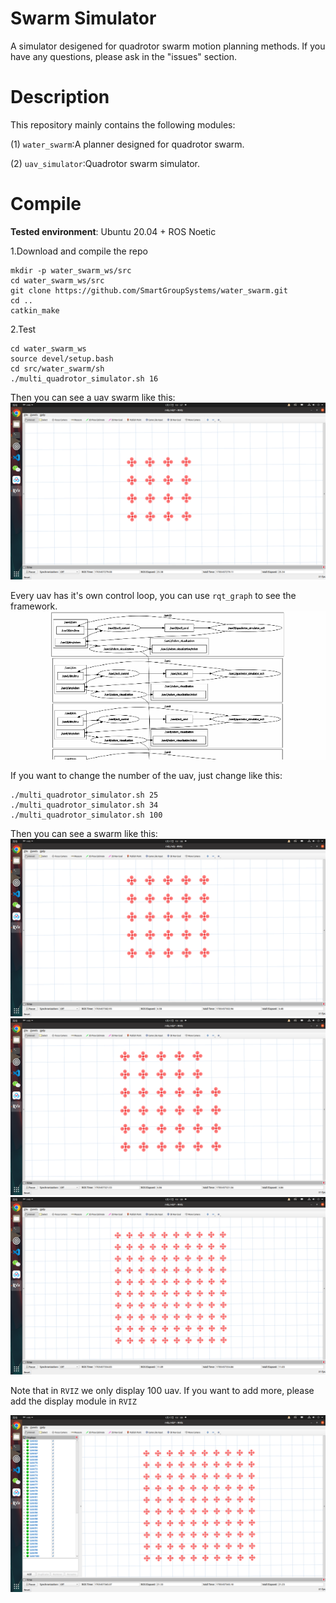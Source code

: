 # Swarm Simulator
A simulator desigened for quadrotor swarm motion planning methods. If you have any questions, please ask in the "issues" section.

# Description
This repository mainly contains the following modules: 

(1) ```water_swarm```:A planner designed for quadrotor swarm. 

(2) ```uav_simulator```:Quadrotor swarm simulator. 



# Compile
__Tested environment__: Ubuntu 20.04 + ROS Noetic

1.Download and compile the repo

```
mkdir -p water_swarm_ws/src
cd water_swarm_ws/src
git clone https://github.com/SmartGroupSystems/water_swarm.git
cd ..
catkin_make
```

2.Test

```
cd water_swarm_ws
source devel/setup.bash
cd src/water_swarm/sh
./multi_quadrotor_simulator.sh 16
```

Then you can see a uav swarm like this:
![simulator16](fig/simulator16.png)

Every uav has it's own control loop, you can use ```rqt_graph``` to see the framework.
![rqt_map](fig/rqt_map.gif)


If you want to change the number of the uav, just change like this:
```
./multi_quadrotor_simulator.sh 25
./multi_quadrotor_simulator.sh 34
./multi_quadrotor_simulator.sh 100
```
Then you can see a swarm like this:
![simulator25](fig/simulator25.png)
![simulator34](fig/simulator34.png)
![simulator100](fig/simulator100.png)


Note that in ```RVIZ``` we only display 100 uav. If you want to add more, please add the display module in ```RVIZ```

![rviz_disp](fig/rviz_disp.png)